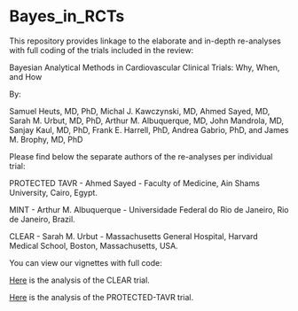 # Bayes_in_RCTs

This repository provides linkage to the elaborate and in-depth re-analyses with full coding of the trials included in the review:

Bayesian Analytical Methods in Cardiovascular Clinical Trials: Why, When, and How

By:

Samuel Heuts, MD, PhD, Michal J. Kawczynski, MD, Ahmed Sayed, MD, Sarah M. Urbut, MD, PhD, Arthur M. Albuquerque, MD, John Mandrola, MD, Sanjay Kaul, MD, PhD, Frank E. Harrell, PhD, Andrea Gabrio, PhD, and James M. Brophy, MD, PhD

Please find below the separate authors of the re-analyses per individual trial:

PROTECTED TAVR  -  Ahmed Sayed             -  Faculty of Medicine, Ain Shams University, Cairo, Egypt.

MINT            -  Arthur M. Albuquerque   -  Universidade Federal do Rio de Janeiro, Rio de Janeiro, Brazil.

CLEAR           -  Sarah M. Urbut          -  Massachusetts General Hospital, Harvard Medical School, Boston, Massachusetts, USA.


You can view our vignettes with full code:

[Here](https://samuelheuts.github.io/Bayes_in_RCTs/docs/CLEAR.html) is the analysis of the CLEAR trial.

[Here](https://samuelheuts.github.io/Bayes_in_RCTs/docs/PROTECTED_TAVR.html) is the analysis of the PROTECTED-TAVR trial.

